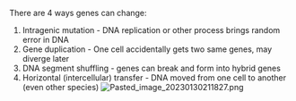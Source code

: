 There are 4 ways genes can change:

1. Intragenic mutation - DNA replication or other process brings random error in DNA
2. Gene duplication - One cell accidentally gets two same genes, may diverge later
3. DNA segment shuffling - genes can break and form into hybrid genes
4. Horizontal (intercellular) transfer - DNA moved from one cell to another (even other species)
   ![Pasted_image_20230130211827.png](pasted_image_20230130211827.png)
